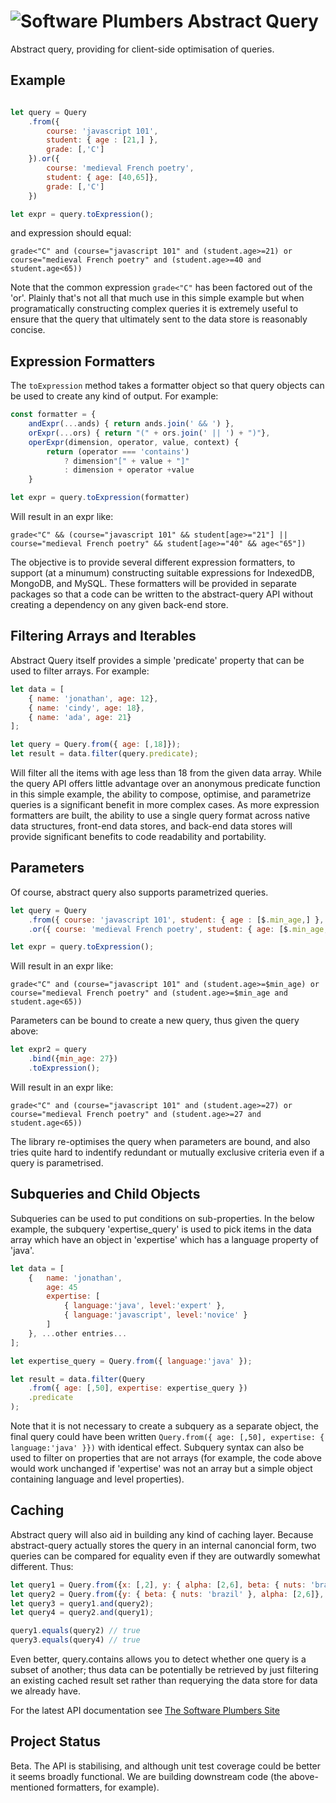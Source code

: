 # ![Software Plumbers](http://docs.softwareplumbers.com/common/img/SquareIdent-160.png) Abstract Query

Abstract query, providing for client-side optimisation of queries.

## Example

```javascript

let query = Query
	.from({ 
		course: 'javascript 101', 
		student: { age : [21,] }, 
		grade: [,'C']
	}).or({ 
		course: 'medieval French poetry', 
		student: { age: [40,65]}, 
		grade: [,'C']
	})

let expr = query.toExpression();
```

and expression should equal:

`grade<"C" and (course="javascript 101" and (student.age>=21) or course="medieval French poetry" and (student.age>=40 and student.age<65))`

Note that the common expression `grade<"C"` has been factored out of the 'or'. Plainly that's not all that much use in this simple example but when programatically constructing complex queries it is extremely useful to ensure that the query that ultimately sent to the data store is reasonably concise.

## Expression Formatters

The `toExpression` method takes a formatter object so that query objects can be used to create any kind of output. For example:

```javascript
const formatter = {
	andExpr(...ands) { return ands.join(' && ') }, 
	orExpr(...ors) { return "(" + ors.join(' || ') + ")"},
	operExpr(dimension, operator, value, context) { 
		return (operator === 'contains')
			? dimension"[" + value + "]"
			: dimension + operator +value 
	}

let expr = query.toExpression(formatter)
```

Will result in an expr like: 

`grade<"C" && (course="javascript 101" && student[age>="21"] || course="medieval French poetry" && student[age>="40" && age<"65"])`

The objective is to provide several different expression formatters, to support (at a minumum) constructing suitable expressions for IndexedDB, MongoDB, and MySQL. These formatters will be provided in separate packages so that a code can be written to the abstract-query API without creating a dependency on any given back-end store. 

## Filtering Arrays and Iterables

Abstract Query itself provides a simple 'predicate' property that can be used to filter arrays. For example:

```javascript
let data = [ 
    { name: 'jonathan', age: 12}, 
    { name: 'cindy', age: 18}, 
    { name: 'ada', age: 21} 
];

let query = Query.from({ age: [,18]});
let result = data.filter(query.predicate);
```

Will filter all the items with age less than 18 from the given data array. While the query API offers little advantage over an anonymous predicate function in this simple example, the ability to compose, optimise, and parametrize queries is a significant benefit in more complex cases. As more expression formatters are built, the ability to use a single query format across native data structures, front-end data stores, and back-end data stores will provide significant benefits to code readability and portability.

## Parameters

Of course, abstract query also supports parametrized queries.

```javascript
let query = Query
    .from({ course: 'javascript 101', student: { age : [$.min_age,] }, grade: [,'C']})
    .or({ course: 'medieval French poetry', student: { age: [$.min_age, 65]}, grade: [,'C']})

let expr = query.toExpression();
```

Will result in an expr like:

`grade<"C" and (course="javascript 101" and (student.age>=$min_age) or course="medieval French poetry" and (student.age>=$min_age and student.age<65))`

Parameters can be bound to create a new query, thus given the query above:

```javascript
let expr2 = query
	.bind({min_age: 27})
	.toExpression();
```

Will result in an expr like:

`grade<"C" and (course="javascript 101" and (student.age>=27) or course="medieval French poetry" and (student.age>=27 and student.age<65))`

The library re-optimises the query when parameters are bound, and also tries quite hard to indentify redundant or mutually exclusive criteria even if a query is parametrised.

## Subqueries and Child Objects

Subqueries can be used to put conditions on sub-properties. In the below example, the subquery 'expertise_query' is used to pick items in the data array which have an object in 'expertise' which has a language property of 'java'.

```javascript
let data = [ 
    { 	name: 'jonathan',
    	age: 45 
    	expertise: [ 
    		{ language:'java', level:'expert' }, 
    		{ language:'javascript', level:'novice' }
    	] 
    }, ...other entries...
];

let expertise_query = Query.from({ language:'java' });

let result = data.filter(Query
	.from({ age: [,50], expertise: expertise_query })
	.predicate
);
```

Note that it is not necessary to create a subquery as a separate object, the final query could have been written `Query.from({ age: [,50], expertise: { language:'java' }})` with identical effect. Subquery syntax can also be used to filter on properties that are not arrays (for example, the code above would work unchanged if 'expertise' was not an array but a simple object containing language and level properties).

## Caching

Abstract query will also aid in building any kind of caching layer. Because abstract-query actually stores the query in an internal canoncial form, two queries can be compared for equality even if they are outwardly somewhat different. Thus:

```javascript
let query1 = Query.from({x: [,2], y: { alpha: [2,6], beta: { nuts: 'brazil' }}});
let query2 = Query.from({y: { beta: { nuts: 'brazil' }, alpha: [2,6]}, x: [,2]});
let query3 = query1.and(query2);
let query4 = query2.and(query1);

query1.equals(query2) // true
query3.equals(query4) // true
```

Even better, query.contains allows you to detect whether one query is a subset of another; thus data can be potentially be retrieved by just filtering an existing cached result set rather than requerying the data store for data we already have.

For the latest API documentation see [The Software Plumbers Site](http://docs.softwareplumbers.com/abstract-query/master)

## Project Status

Beta. The API is stabilising, and although unit test coverage could be better it seems broadly functional. We are building downstream code (the above-mentioned formatters, for example).

